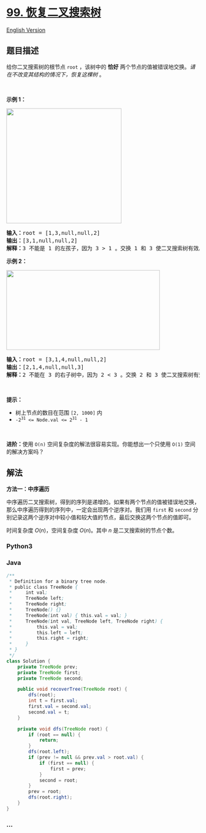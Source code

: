 # [99. 恢复二叉搜索树](https://leetcode.cn/problems/recover-binary-search-tree)

[English Version](/solution/0000-0099/0099.Recover%20Binary%20Search%20Tree/README_EN.md)

## 题目描述

<!-- 这里写题目描述 -->

<p>给你二叉搜索树的根节点 <code>root</code> ，该树中的 <strong>恰好</strong> 两个节点的值被错误地交换。<em>请在不改变其结构的情况下，恢复这棵树&nbsp;</em>。</p>

<p>&nbsp;</p>

<p><strong>示例 1：</strong></p>
<img alt="" src="https://fastly.jsdelivr.net/gh/doocs/leetcode@main/solution/0000-0099/0099.Recover%20Binary%20Search%20Tree/images/recover1.jpg" style="width: 300px;" />
<pre>
<strong>输入：</strong>root = [1,3,null,null,2]
<strong>输出：</strong>[3,1,null,null,2]
<strong>解释：</strong>3 不能是 1 的左孩子，因为 3 &gt; 1 。交换 1 和 3 使二叉搜索树有效。
</pre>

<p><strong>示例 2：</strong></p>
<img alt="" src="https://fastly.jsdelivr.net/gh/doocs/leetcode@main/solution/0000-0099/0099.Recover%20Binary%20Search%20Tree/images/recover2.jpg" style="height: 208px; width: 400px;" />
<pre>
<strong>输入：</strong>root = [3,1,4,null,null,2]
<strong>输出：</strong>[2,1,4,null,null,3]
<strong>解释：</strong>2 不能在 3 的右子树中，因为 2 &lt; 3 。交换 2 和 3 使二叉搜索树有效。</pre>

<p>&nbsp;</p>

<p><strong>提示：</strong></p>

<ul>
	<li>树上节点的数目在范围 <code>[2, 1000]</code> 内</li>
	<li><code>-2<sup>31</sup> &lt;= Node.val &lt;= 2<sup>31</sup> - 1</code></li>
</ul>

<p>&nbsp;</p>

<p><strong>进阶：</strong>使用 <code>O(n)</code> 空间复杂度的解法很容易实现。你能想出一个只使用&nbsp;<code>O(1)</code> 空间的解决方案吗？</p>

## 解法

<!-- 这里可写通用的实现逻辑 -->

**方法一：中序遍历**

中序遍历二叉搜索树，得到的序列是递增的。如果有两个节点的值被错误地交换，那么中序遍历得到的序列中，一定会出现两个逆序对。我们用 `first` 和 `second` 分别记录这两个逆序对中较小值和较大值的节点，最后交换这两个节点的值即可。

时间复杂度 $O(n)$，空间复杂度 $O(n)$。其中 $n$ 是二叉搜索树的节点个数。

<!-- tabs:start -->

### **Python3**

<!-- 这里可写当前语言的特殊实现逻辑 -->



### **Java**

<!-- 这里可写当前语言的特殊实现逻辑 -->

```java
/**
 * Definition for a binary tree node.
 * public class TreeNode {
 *     int val;
 *     TreeNode left;
 *     TreeNode right;
 *     TreeNode() {}
 *     TreeNode(int val) { this.val = val; }
 *     TreeNode(int val, TreeNode left, TreeNode right) {
 *         this.val = val;
 *         this.left = left;
 *         this.right = right;
 *     }
 * }
 */
class Solution {
    private TreeNode prev;
    private TreeNode first;
    private TreeNode second;

    public void recoverTree(TreeNode root) {
        dfs(root);
        int t = first.val;
        first.val = second.val;
        second.val = t;
    }

    private void dfs(TreeNode root) {
        if (root == null) {
            return;
        }
        dfs(root.left);
        if (prev != null && prev.val > root.val) {
            if (first == null) {
                first = prev;
            }
            second = root;
        }
        prev = root;
        dfs(root.right);
    }
}
```

















### **...**

```

```


